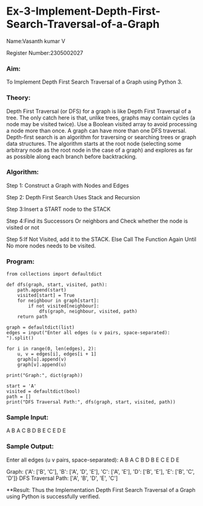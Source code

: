 # Ex-3-Implement-Depth-First-Search-Traversal-of-a-Graph

Name:Vasanth kumar V

Register Number:2305002027

### Aim:
To Implement Depth First Search Traversal of a Graph using Python 3.

### Theory:

Depth First Traversal (or DFS) for a graph is like Depth First Traversal of a tree. 
The only catch here is that, unlike trees, graphs may contain cycles (a node may be visited twice). 
Use a Boolean visited array to avoid processing a node more than once. 
A graph can have more than one DFS traversal. Depth-first search is an algorithm for traversing or searching trees or graph data structures. 
The algorithm starts at the root node (selecting some arbitrary node as the root node in the case of a graph) and explores as far as possible along each branch before backtracking. 

### Algorithm:

Step 1: Construct a Graph with Nodes and Edges

Step 2: Depth First Search Uses Stack and Recursion

Step 3:Insert a START node to the STACK

Step 4:Find its Successors Or neighbors and Check whether the node is visited or not

Step 5:If Not Visited, add it to the STACK. Else Call The Function Again Until No more nodes needs to be visited.


### Program:
```
from collections import defaultdict

def dfs(graph, start, visited, path):
    path.append(start)
    visited[start] = True
    for neighbour in graph[start]:
        if not visited[neighbour]:
            dfs(graph, neighbour, visited, path)
    return path

graph = defaultdict(list)
edges = input("Enter all edges (u v pairs, space-separated): ").split()

for i in range(0, len(edges), 2):
    u, v = edges[i], edges[i + 1]
    graph[u].append(v)
    graph[v].append(u)

print("Graph:", dict(graph))

start = 'A'
visited = defaultdict(bool)
path = []
print("DFS Traversal Path:", dfs(graph, start, visited, path))

```

### Sample Input:
A B
A C
B D
B E
C E
D E

### Sample Output:

Enter all edges (u v pairs, space-separated): A B A C B D B E C E D E

Graph: {'A': ['B', 'C'], 'B': ['A', 'D', 'E'], 'C': ['A', 'E'], 'D': ['B', 'E'], 'E': ['B', 'C', 'D']}
DFS Traversal Path: ['A', 'B', 'D', 'E', 'C']

**Result:
Thus the  Implementation Depth First Search Traversal of a Graph using Python is successfully verified.
